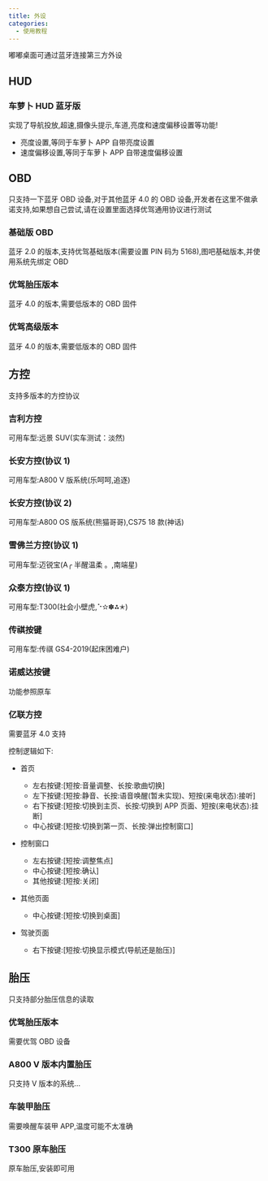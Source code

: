 ```yaml
---
title: 外设
categories:
  - 使用教程
---
```


嘟嘟桌面可通过蓝牙连接第三方外设

## HUD

### 车萝卜 HUD 蓝牙版

实现了导航投放,超速,摄像头提示,车道,亮度和速度偏移设置等功能!

- 亮度设置,等同于车萝卜 APP 自带亮度设置
- 速度偏移设置,等同于车萝卜 APP 自带速度偏移设置

## OBD

只支持一下蓝牙 OBD 设备,对于其他蓝牙 4.0 的 OBD 设备,开发者在这里不做承诺支持,如果想自己尝试,请在设置里面选择优驾通用协议进行测试

### 基础版 OBD

蓝牙 2.0 的版本,支持优驾基础版本(需要设置 PIN 码为 5168),图吧基础版本,并使用系统先绑定 OBD

### 优驾胎压版本

蓝牙 4.0 的版本,需要低版本的 OBD 固件

### 优驾高级版本

蓝牙 4.0 的版本,需要低版本的 OBD 固件

## 方控

支持多版本的方控协议

### 吉利方控

可用车型:远景 SUV(实车测试：淡然)

### 长安方控(协议 1)

可用车型:A800 V 版系统(乐呵呵,追逐)

### 长安方控(协议 2)

可用车型:A800 OS 版系统(熊猫哥哥),CS75 18 款(神话)

### 雪佛兰方控(协议 1)

可用车型:迈锐宝(A╭ 半醒温柔 。,南端星)

### 众泰方控(协议 1)

可用车型:T300(社会小壁虎,⠑✫✽⁂✭)

### 传祺按键

可用车型:传祺 GS4-2019(起床困难户)

### 诺威达按键

功能参照原车

### 亿联方控

需要蓝牙 4.0 支持<br/>

控制逻辑如下:

- 首页

  - 左右按键:[短按:音量调整、长按:歌曲切换]
  - 左下按键:[短按:静音、长按:语音唤醒(暂未实现)、短按(来电状态):接听]
  - 右下按键:[短按:切换到主页、长按:切换到 APP 页面、短按(来电状态):挂断]
  - 中心按键:[短按:切换到第一页、长按:弹出控制窗口]

- 控制窗口

  - 左右按键:[短按:调整焦点]
  - 中心按键:[短按:确认]
  - 其他按键:[短按:关闭]

- 其他页面

  - 中心按键:[短按:切换到桌面]

- 驾驶页面
  - 右下按键:[短按:切换显示模式(导航还是胎压)]

## 胎压

只支持部分胎压信息的读取

### 优驾胎压版本

需要优驾 OBD 设备

### A800 V 版本内置胎压

只支持 V 版本的系统...

### 车装甲胎压

需要唤醒车装甲 APP,温度可能不太准确

### T300 原车胎压

原车胎压,安装即可用
